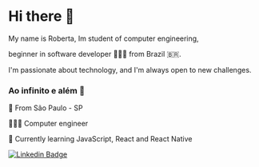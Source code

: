 
# Hi there 🖖

My name is Roberta, Im student of computer engineering, 

beginner in software developer 👩🏻‍💻
from Brazil 🇧🇷.

I'm passionate about technology, and I'm always open to new challenges.

### Ao infinito e além 🚀

📌 From São Paulo - SP

👩🏻‍💻 Computer engineer

🌱 Currently learning JavaScript, React and React Native

[![Linkedin Badge](https://img.shields.io/badge/-Roberta%20Assunção-FF1493?style=flat-square&logo=Linkedin&logoColor=white&link=https://www.linkedin.com/in/robertaassuncao/)](https://www.linkedin.com/in/robertaassuncao/)
